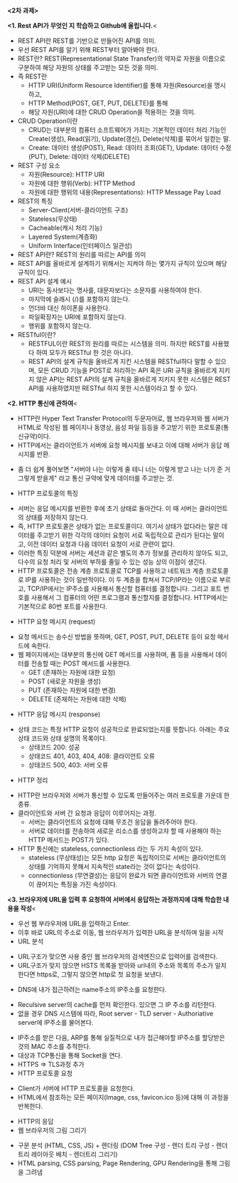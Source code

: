 **<2차 과제>**

**<1.	Rest API가 무엇인 지 학습하고 Github에 올립니다.**<
  - REST API란 REST를 기반으로 만들어진 API를 의미. 
  - 우선 REST API를 알기 위해 REST부터 알아봐야 한다.
  - REST란? REST(Representational State Transfer)의 약자로 자원을 이름으로 구분하여 해당 자원의 상태를 주고받는 모든 것을 의미.
  - 즉 REST란 
    * HTTP URI(Uniform Resource Identifier)를 통해 자원(Resource)을 명시하고,
    * HTTP Method(POST, GET, PUT, DELETE)를 통해
    * 해당 자원(URI)에 대한 CRUD Operation을 적용하는 것을 의미.
  - CRUD Operation이란
    * CRUD는 대부분의 컴퓨터 소프트웨어가 가지는 기본적인 데이터 처리 기능인 Create(생성), Read(읽기), Update(갱신), Delete(삭제)를 묶어서 일컫는 말.
    * Create: 데이터 생성(POST), Read: 데이터 조회(GET), Update: 데이터 수정(PUT), Delete: 데이터 삭제(DELETE)
  - REST 구성 요소
    * 자원(Resource): HTTP URI
    * 자원에 대한 행위(Verb): HTTP Method
    * 자원에 대한 행위의 내용(Representations): HTTP Message Pay Load
  - REST의 특징
    * Server-Client(서버-클라이언트 구조)
    * Stateless(무상태)
    * Cacheable(캐시 처리 기능)
    * Layered System(계층화)
    * Uniform Interface(인터페이스 일관성)
  - REST API란? REST의 원리를 따르는 API를 의미
  - REST API를 올바르게 설계하기 위해서는 지켜야 하는 몇가지 규칙이 있으며 해당 규칙이 있다.
  - REST API 설계 예시
    * URI는 동사보다는 명사를, 대문자보다는 소문자를 사용하여야 한다.
    * 마지막에 슬래시 (/)를 포함하지 않는다.
    * 언더바 대신 하이폰을 사용한다.
    * 파일확장자는 URI에 포함하지 않는다.
    * 행위를 포함하지 않는다.
  - RESTful이란?
    * RESTFUL이란 REST의 원리를 따르는 시스템을 의미. 하지만 REST를 사용했다 하여 모두가 RESTful 한 것은 아니다.
    * REST API의 설계 규칙을 올바르게 지킨 시스템을 RESTful하다 말할 수 있으며, 모든 CRUD 기능을 POST로 처리하는 API 혹은 URI 규칙을 올바르게 지키지 않은 API는 REST API의 설계 규칙을 올바르게 지키지 못한 시스템은 REST API를 사용하였지만 RESTful 하지 못한 시스템이라고 할 수 있다.



**<2.	HTTP 통신에 관하여**<
-	HTTP란 Hyper Text Transfer Protocol의 두문자어로, 웹 브라우저와 웹 서버가 HTML로 작성된 웹 페이지나 동영상, 음성 파일 등등을 주고받기 위한 프로토콜(통신규약)이다.
-	HTTP에서는 클라이언트가 서버에 요청 메시지를 보내고 이에 대해 서버가 응답 메시지를 반환.
  * 좀 더 쉽게 풀어보면 "서버야 나는 이렇게 줄 테니 너는 이렇게 받고 나는 너가 준 거 그렇게 받을게" 라고 통신 규약에 맞게 데이터를 주고받는 것.
-	HTTP 프로토콜의 특징
  * 서버는 응답 메시지를 반환한 후에 초기 상태로 돌아간다. 이 때 서버는 클라이언트의 상태를 저장하지 않는다.
  * 즉, HTTP 프로토콜은 상태가 없는 프로토콜이다. 여기서 상태가 없다라는 말은 데이터를 주고받기 위한 각각의 데이터 요청이 서로 독립적으로 관리가 된다는 말이고, 이전 데이터 요청과 다음 데이터 요청이 서로 관련이 없다.
  * 이러한 특징 덕분에 서버는 세션과 같은 별도의 추가 정보를 관리하지 않아도 되고, 다수의 요청 처리 및 서버의 부하를 줄일 수 있는 성능 상의 이점이 생긴다.
  * HTTP 프로토콜은 전송 계층 프로토콜로 TCP를 사용하고 네트워크 계층 프로토콜로 IP를 사용하는 것이 일반적이다.
이 두 계층을 합쳐서 TCP/IP라는 이름으로 부르고, TCP/IP에서는 IP주소를 사용해서 통신할 컴퓨터를 결정합니다. 그리고 포트 번호를 사용해서 그 컴퓨터의 어떤 프로그램과 통신할지를 결정합니다. HTTP에서는 기본적으로 80번 포트를 사용한다.
-	HTTP 요청 메시지 (request)
  * 요청 메서드는 송수신 방법을 뜻하며, GET, POST, PUT, DELETE 등이 요청 메서드에 속한다.
  * 웹 페이지에서는 대부분의 통신에 GET 메서드를 사용하며, 폼 등을 사용해서 데이터를 전송할 때는 POST 메서드를 사용한다.
    +	GET (존재하는 자원에 대한 요청)
    +	POST (새로운 자원을 생성)
    +	PUT (존재하는 자원에 대한 변경)
    +	DELETE (존재하는 자원에 대한 삭제)
-	HTTP 응답 메시지 (response)
  * 상태 코드는 특정 HTTP 요청이 성공적으로 완료되었는지를 뜻합니다. 아래는 주요 상태 코드와 상태 설명의 목록이다.
    +	상태코드 200: 성공
    +	상태코드 401, 403, 404, 408: 클라이언트 오류
    +	상태코드 500, 403: 서버 오류
-	HTTP 정리
  * HTTP란 브라우저와 서버가 통신할 수 있도록 만들어주는 여러 프로토콜 가운데 한 종류. 
  * 클라이언트와 서버 간 요청과 응답이 이루어지는 과정.
    +	서버는 클라이언트의 요청에 대해 무조건 응답을 돌려주어야 한다.
    +	서버로 데이터를 전송하여 새로운 리소스를 생성하고자 할 때 사용해야 하는 HTTP 메서드는 POST가 있다.
  * HTTP 통신에는 stateless, connectionless 라는 두 가지 속성이 있다.
    +	stateless (무상태성)는 모든 http 요청은 독립적이므로 서버는 클라이언트의 상태를 기억하지 못해서 지속적인 state라는 것이 없다는 속성이다.
    +	connectionless (무연결성)는 응답이 완료가 되면 클라이언트와 서버의 연결이 끊어지는 특징을 가진 속성이다.



**<3.	브라우저에 URL을 입력 후 요청하여 서버에서 응답하는 과정까지에 대해 학습한 내용을 작성**<
-	우선 웹 부라우저에 URL을 입력하고 Enter.
-	이후 바로 URL의 주소로 이동, 웹 브라우저가 입력한 URL을 분석하며 일을 시작
-	URL 분석
  *	URL구조가 맞으면 사용 중인 웹 브라우저의 검색엔진으로 입력어를 검색한다.
  *	URL구조가 맞지 않으면 HSTS 목록을 받아와 url내의 주소와 목록의 주소가 일치한다면 https로, 그렇지 않으면 http로 첫 요청을 보낸다.
-	DNS에 내가 접근하려는 name주소의 IP주소를 요청한다.
  *	Reculsive server의 cache를 먼저 확인한다. 있으면 그 IP 주소를 리턴한다.
  *	없을 경우 DNS 시스템에 따라, Root server - TLD server - Authoriative server에 IP주소를 물어본다.
-	IP주소를 받은 다음, ARP를 통해 실질적으로 내가 접근해야할 IP주소를 할당받은 것의 MAC 주소를 추적한다.
-	대상과 TCP통신을 통해 Socket을 연다.
-	HTTPS => TLS과정 추가
-	HTTP 프로토콜 요청
  *	Client가 서버에 HTTP 프로토콜을 요청한다.
  *	HTML에서 참조하는 모든 페이지(Image, css, favicon.ico 등)에 대해 이 과정을 반복한다.
-	HTTP의 응답
-	웹 브라우저의 그림 그리기
  *	구문 분석 (HTML, CSS, JS) + 렌더링 (DOM Tree 구성 - 렌더 트리 구성 - 렌더트리 레이아웃 배치 - 렌더트리 그리기)
  *	HTML parsing, CSS parsing, Page Rendering, GPU Rendering을 통해 그림을 그려냄
